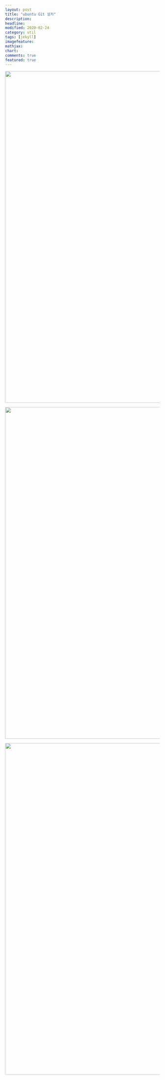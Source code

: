```yaml
---
layout: post
title: "ubuntu Git 설치"
description: 
headline: 
modified: 2020-02-24
category: util
tags: [jekyll]
imagefeature: 
mathjax: 
chart: 
comments: true
featured: true
---
```


<p><img src="https://adb-bucket3.s3.amazonaws.com/media/ckupload/2019/11/17/image_6iWHxmK.png" style="height:1080px; width:1920px" /></p>

<p><img src="https://adb-bucket3.s3.amazonaws.com/media/ckupload/2019/11/17/image_XxfUEY5.png" style="height:1080px; width:1920px" /></p>

<p><img src="https://adb-bucket3.s3.amazonaws.com/media/ckupload/2019/11/17/image_HQCbV2O.png" style="height:1080px; width:1920px" /></p>

<p>&nbsp;</p>

<p>&nbsp;</p>

